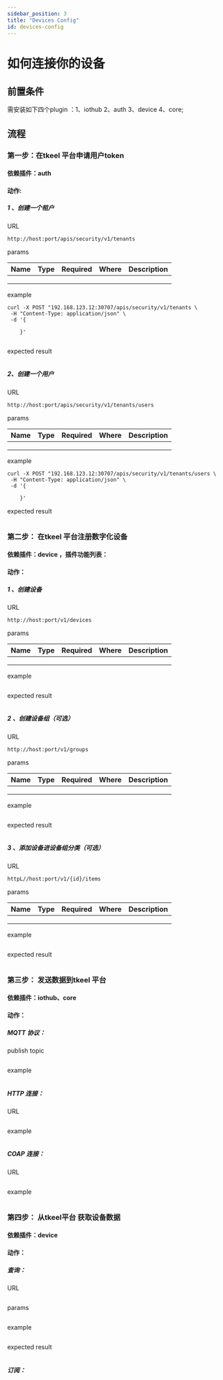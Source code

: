 ```yaml
---
sidebar_position: 3
title: "Devices Config"
id: devices-config
---
```


# 如何连接你的设备

## 前置条件

需安装如下四个plugin ：1、iothub  2、auth 3、device 4、core;



## 流程



### 第一步：在tkeel 平台申请用户token



#### 依赖插件：auth
#### 动作:
##### 1 、创建一个租户   

URL

```
http://host:port/apis/security/v1/tenants
```

 params

| Name | Type | Required | Where | Description |
| ---- | ---- | -------- | ----- | ----------- |
|      |      |          |       |             |
|      |      |          |       |             |
|      |      |          |       |             |

example

```
curl -X POST "192.168.123.12:30707/apis/security/v1/tenants \
 -H "Content-Type: application/json" \
 -d '{
 
    }'
 
```

expected result 

```
```



##### 2、创建一个用户   

URL

```
http://host:port/apis/security/v1/tenants/users
```

params

| Name | Type | Required | Where | Description |
| ---- | ---- | -------- | ----- | ----------- |
|      |      |          |       |             |
|      |      |          |       |             |
|      |      |          |       |             |

example

```
curl -X POST "192.168.123.12:30707/apis/security/v1/tenants/users \
 -H "Content-Type: application/json" \
 -d '{
 
    }'
```

expected result

```
```



### 第二步： 在tkeel 平台注册数字化设备



#### 依赖插件：device ，插件功能列表：
#### 动作：
##### 1 、创建设备

URL

```
http://host:port/v1/devices
```

params

| Name | Type | Required | Where | Description |
| ---- | ---- | -------- | ----- | ----------- |
|      |      |          |       |             |
|      |      |          |       |             |
|      |      |          |       |             |

example

```
```

expected result

```
```



##### 2 、创建设备组（可选）

URL

```
http://host:port/v1/groups
```

params

| Name | Type | Required | Where | Description |
| ---- | ---- | -------- | ----- | ----------- |
|      |      |          |       |             |
|      |      |          |       |             |
|      |      |          |       |             |

example

```
```

expected result

```
```



##### 3 、添加设备进设备组分类（可选）

URL

```
httpL//host:port/v1/{id}/items
```

params

| Name | Type | Required | Where | Description |
| ---- | ---- | -------- | ----- | ----------- |
|      |      |          |       |             |
|      |      |          |       |             |
|      |      |          |       |             |

example

```

```

expected result

```

```



### 第三步： 发送数据到tkeel 平台



#### 依赖插件：iothub、core
#### 动作：
##### MQTT 协议：

publish topic

```

```

example

```
```



##### HTTP 连接：

URL

```

```

example

```
```



##### COAP 连接：

URL

```

```

example

```

```



### 第四步： 从tkeel平台 获取设备数据



#### 依赖插件：device
#### 动作：
##### 查询：

URL

```

```

params

```
```

example

```
```

expected result

```
```



##### 订阅：

```

```



